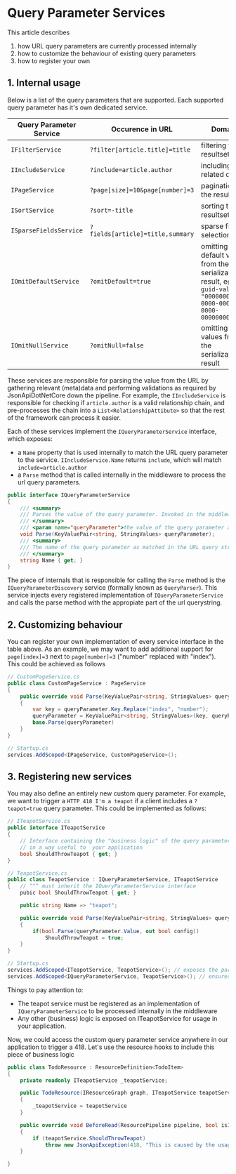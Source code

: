 # Query Parameter Services

This article describes 
1. how URL query parameters are currently processed internally 
2. how to customize the behaviour of existing query parameters
3. how to register your own

##  1. Internal usage

Below is a list of the query parameters that are supported. Each supported query parameter has it's own dedicated service.

| Query Parameter Service | Occurence in URL               | Domain                                                |
|-------------------------|--------------------------------|-------------------------------------------------------|
| `IFilterService`         | `?filter[article.title]=title`    | filtering the resultset                               |
| `IIncludeService`         | `?include=article.author`        | including related data                                |
| `IPageService`            | `?page[size]=10&page[number]=3`  | pagination of the resultset                           |
| `ISortService`            | `?sort=-title`                   | sorting the resultset                                 |
| `ISparseFieldsService`    | `?fields[article]=title,summary` | sparse field selection                                |
| `IOmitDefaultService`     | `?omitDefault=true`              | omitting default values from the serialization result, eg `guid-value": "00000000-0000-0000-0000-000000000000"` |
| `IOmitNullService`        | `?omitNull=false`                | omitting null values from the serialization result    |


These services are responsible for parsing the value from the URL by gathering relevant (meta)data and performing validations as required by JsonApiDotNetCore down the pipeline. For example, the `IIncludeService` is responsible for checking if `article.author` is a valid relationship chain, and pre-processes the chain into a `List<RelationshipAttibute>` so that the rest of the framework can process it easier.

Each of these services implement the `IQueryParameterService` interface, which exposes:
* a `Name` property that is used internally to match the URL query parameter to the service.
	`IIncludeService.Name` returns `include`, which will match `include=article.author`
* a `Parse` method that is called internally in the middleware to process the url query parameters.


```c#
public interface IQueryParameterService
{
    /// <summary>
    /// Parses the value of the query parameter. Invoked in the middleware.
    /// </summary>
    /// <param name="queryParameter">the value of the query parameter as retrieved from the url</param>
    void Parse(KeyValuePair<string, StringValues> queryParameter);
    /// <summary>
    /// The name of the query parameter as matched in the URL query string.
    /// </summary>
    string Name { get; }
}
``` 

The piece of internals that is responsible for calling the `Parse` method is the `IQueryParameterDiscovery` service (formally known as `QueryParser`). This service injects every registered implementation of `IQueryParameterService` and calls the parse method with the appropiate part of the url querystring.


## 2. Customizing behaviour
You can register your own implementation of every service interface in the table above. As an example, we may want to add additional support for `page[index]=3` next to `page[number]=3` ("number" replaced with "index"). This could be achieved as follows

```c#
// CustomPageService.cs
public class CustomPageService : PageService
{
    public override void Parse(KeyValuePair<string, StringValues> queryParameter)
    {	
    	var key = queryParameter.Key.Replace("index", "number");
    	queryParameter = KeyValuePair<string, StringValues>(key, queryParameter.Value);
    	base.Parse(queryParameter)
    }
}

// Startup.cs
services.AddScoped<IPageService, CustomPageService>();
```

## 3. Registering new services
You may also define an entirely new custom query parameter. For example, we want to trigger a `HTTP 418 I'm a teapot` if a client includes a `?teapot=true` query parameter. This could be implemented as follows:


```c#
// ITeapotService.cs
public interface ITeapotService
{
	// Interface containing the "business logic" of the query parameter service, 
	// in a way useful to  your application
	bool ShouldThrowTeapot { get; }
}

// TeapotService.cs
public class TeapotService : IQueryParameterService, ITeapotService
{	// ^^^ must inherit the IQueryParameterService interface
	pubic bool ShouldThrowTeapot { get; }

	public string Name => "teapot";

    public override void Parse(KeyValuePair<string, StringValues> queryParameter)
    {	
    	if(bool.Parse(queryParameter.Value, out bool config))
    		ShouldThrowTeapot = true;
    }
}

// Startup.cs
services.AddScoped<ITeapotService, TeapotService>(); // exposes the parsed query parameter to your application
services.AddScoped<IQueryParameterService, TeapotService>(); // ensures that the associated query parameter service will be parsed internally by JADNC.
```

Things to pay attention to:
* The teapot service must be registered as an implementation of `IQueryParameterService` to be processed internally in the middleware
* Any other (business) logic is exposed on ITeapotService for usage in your application.


Now, we could access the custom query parameter service anywhere in our application to trigger a 418. Let's use the resource hooks to include this piece of business logic
```c#
public class TodoResource : ResourceDefinition<TodoItem>
{
	private readonly ITeapotService _teapotService;

    public TodoResource(IResourceGraph graph, ITeapotService teapotService) : base(graph) 
    { 
    	_teapotService = teapotService
    }

    public override void BeforeRead(ResourcePipeline pipeline, bool isIncluded = false, string stringId = null)
    {
    	if (teapotService.ShouldThrowTeapot)
    		throw new JsonApiException(418, "This is caused by the usage of teapot=true.")
    }

}
```